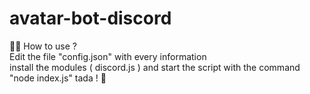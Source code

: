 # avatar-bot-discord

👨‍🎓 How to use ?\
Edit the file "config.json" with every information\
install the modules ( discord.js )
and start the script with the command "node index.js"
tada ! 🎉
